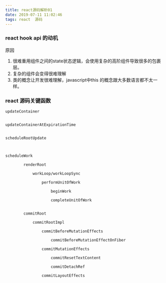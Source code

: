 ```yaml
---
title: react源码解析01
date: 2019-07-11 11:02:46
tags: react  源码
---
```


### react hook api 的动机
原因
1. 很难重用组件之间的state状态逻辑，会使用复杂的高阶组件导致很多的包裹层。
2. 复杂的组件会变得很难理解
3. 类的概念让开发很难理解，javascript中this 的概念跟大多数语言都不太一样。




### react 源码关键函数

```
updateContainer


updateContainerAtExpirationTime


scheduleRootUpdate



scheduleWork

		renderRoot

			workLoop/workLoopSync

				performUnitOfWork
				
					beginWork
					
					completeUnitOfWork


		commitRoot

			commitRootImpl
			
				commitBeforeMutationEffects
				
					commitBeforeMutationEffectOnFiber
				
				commitMutationEffects

					commitResetTextContent

					commitDetachRef
				
				commitLayoutEffects

					
				


```